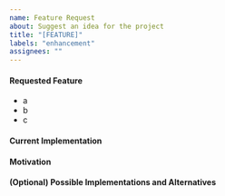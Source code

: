 ```yaml
---
name: Feature Request
about: Suggest an idea for the project
title: "[FEATURE]"
labels: "enhancement"
assignees: ""
---
```


#### Requested Feature
<!-- Concisely describe the behavior you are requesting here -->

<!-- Describe any details in point form here -->
 - a
 - b
 - c

#### Current Implementation
<!-- Describe the current implementation here -->

#### Motivation
<!-- Explain why this feature would benefit users and/or maintainers -->

#### (Optional) Possible Implementations and Alternatives
<!-- Describe any possible implementations or alternatives you have considered -->